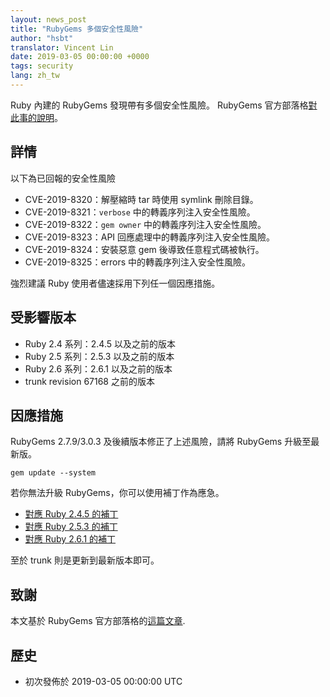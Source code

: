 ```yaml
---
layout: news_post
title: "RubyGems 多個安全性風險"
author: "hsbt"
translator: Vincent Lin
date: 2019-03-05 00:00:00 +0000
tags: security
lang: zh_tw
---
```


Ruby 內建的 RubyGems 發現帶有多個安全性風險。
RubyGems 官方部落格[對此事的說明](http://blog.rubygems.org/2019/03/05/security-advisories-2019-03.html)。

## 詳情

以下為已回報的安全性風險

* CVE-2019-8320：解壓縮時 tar 時使用 symlink 刪除目錄。
* CVE-2019-8321：`verbose` 中的轉義序列注入安全性風險。
* CVE-2019-8322：`gem owner` 中的轉義序列注入安全性風險。
* CVE-2019-8323：API 回應處理中的轉義序列注入安全性風險。
* CVE-2019-8324：安裝惡意 gem 後導致任意程式碼被執行。
* CVE-2019-8325：errors 中的轉義序列注入安全性風險。

強烈建議 Ruby 使用者儘速採用下列任一個因應措施。

## 受影響版本

* Ruby 2.4 系列：2.4.5 以及之前的版本
* Ruby 2.5 系列：2.5.3 以及之前的版本
* Ruby 2.6 系列：2.6.1 以及之前的版本
* trunk revision 67168 之前的版本

## 因應措施

RubyGems 2.7.9/3.0.3 及後續版本修正了上述風險，請將 RubyGems 升級至最新版。

```
gem update --system
```

若你無法升級 RubyGems，你可以使用補丁作為應急。

* [對應 Ruby 2.4.5 的補丁](https://bugs.ruby-lang.org/attachments/7669)
* [對應 Ruby 2.5.3 的補丁](https://bugs.ruby-lang.org/attachments/7670)
* [對應 Ruby 2.6.1 的補丁](https://bugs.ruby-lang.org/attachments/7671)

至於 trunk 則是更新到最新版本即可。

## 致謝

本文基於 RubyGems 官方部落格的[這篇文章](http://blog.rubygems.org/2019/03/05/security-advisories-2019-03.html).

## 歷史

* 初次發佈於 2019-03-05 00:00:00 UTC
